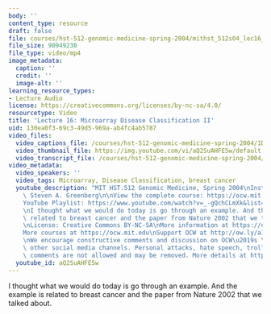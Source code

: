 ```yaml
---
body: ''
content_type: resource
draft: false
file: courses/hst-512-genomic-medicine-spring-2004/mithst_512s04_lec16_360p_16_9.mp4
file_size: 90949230
file_type: video/mp4
image_metadata:
  caption: ''
  credit: ''
  image-alt: ''
learning_resource_types:
- Lecture Audio
license: https://creativecommons.org/licenses/by-nc-sa/4.0/
resourcetype: Video
title: 'Lecture 16: Microarray Disease Classification II'
uid: 130ea0f3-69c3-49d5-969a-ab4fc4ab5787
video_files:
  video_captions_file: /courses/hst-512-genomic-medicine-spring-2004/1DY86qUNXKChT6iGLLAwWuz9XBlQHWv9a_transcript.webvtt
  video_thumbnail_file: https://img.youtube.com/vi/aQ2SuAHFE5w/default.jpg
  video_transcript_file: /courses/hst-512-genomic-medicine-spring-2004/1DY86qUNXKChT6iGLLAwWuz9XBlQHWv9a_transcript.pdf
video_metadata:
  video_speakers: ''
  video_tags: Microarray, Disease Classification, breast cancer
  youtube_description: "MIT HST.512 Genomic Medicine, Spring 2004\nInstructor: Dr.\
    \ Steven A. Greenberg\n\nView the complete course: https://ocw.mit.edu/courses/hst-512-genomic-medicine-spring-2004/\n\
    YouTube Playlist: https://www.youtube.com/watch?v=_-gQchCLmXk&list=PLUl4u3cNGP613PJMNmRjAIdBr76goU1V5\n\
    \nI thought what we would do today is go through an example. And the example is\
    \ related to breast cancer and the paper from Nature 2002 that we talked about.\n\
    \nLicense: Creative Commons BY-NC-SA\nMore information at https://ocw.mit.edu/terms\n\
    More courses at https://ocw.mit.edu\nSupport OCW at http://ow.ly/a1If50zVRlQ\n\
    \nWe encourage constructive comments and discussion on OCW\u2019s YouTube and\
    \ other social media channels. Personal attacks, hate speech, trolling, and inappropriate\
    \ comments are not allowed and may be removed. More details at https://ocw.mit.edu/comments."
  youtube_id: aQ2SuAHFE5w
---
```

I thought what we would do today is go through an example. And the example is related to breast cancer and the paper from Nature 2002 that we talked about.